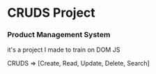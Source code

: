 
# CRUDS Project
### Product Management System

it's a project I made to train on DOM JS

CRUDS => [Create, Read, Update, Delete, Search]
